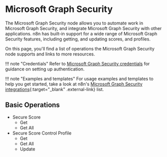 # Microsoft Graph Security

The Microsoft Graph Security node allows you to automate work in Microsoft Graph Security, and integrate Microsoft Graph Security with other applications. n8n has built-in support for a wide range of Microsoft Graph Security features, including getting, and updating scores, and profiles. 

On this page, you'll find a list of operations the Microsoft Graph Security node supports and links to more resources.

!!! note "Credentials"
    Refer to [Microsoft Graph Security credentials](https://docs.n8n.io/integrations/builtin/credentials/microsoft/) for guidance on setting up authentication. 

!!! note "Examples and templates"
    For usage examples and templates to help you get started, take a look at n8n's [Microsoft Graph Security integrations](https://n8n.io/integrations/microsoft-graph-security/){:target="_blank" .external-link} list.



## Basic Operations

* Secure Score
    * Get
    * Get All
* Secure Score Control Profile
    * Get
    * Get All
    * Update
